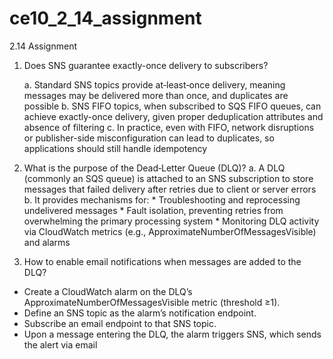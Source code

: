 # ce10_2_14_assignment
2.14 Assignment 


1. Does SNS guarantee exactly-once delivery to subscribers?

    a. Standard SNS topics provide at‑least‑once delivery, meaning messages may be delivered more than once, and duplicates are possible
    b. SNS FIFO topics, when subscribed to SQS FIFO queues, can achieve exactly-once delivery, given proper deduplication attributes and absence of filtering
    c. In practice, even with FIFO, network disruptions or publisher-side misconfiguration can lead to duplicates, so applications should still handle idempotency

2. What is the purpose of the Dead‑Letter Queue (DLQ)?
    a. A DLQ (commonly an SQS queue) is attached to an SNS subscription to store messages that failed delivery after retries due to client or server errors
    b. It provides mechanisms for:
       * Troubleshooting and reprocessing undelivered messages
       * Fault isolation, preventing retries from overwhelming the primary processing system
       * Monitoring DLQ activity via CloudWatch metrics (e.g., ApproximateNumberOfMessagesVisible) and alarms

3. How to enable email notifications when messages are added to the DLQ?
  * Create a CloudWatch alarm on the DLQ’s ApproximateNumberOfMessagesVisible metric (threshold ≥1).
  * Define an SNS topic as the alarm’s notification endpoint.
  * Subscribe an email endpoint to that SNS topic.
  * Upon a message entering the DLQ, the alarm triggers SNS, which sends the alert via email
